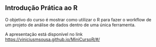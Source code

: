 ## Introdução Prática ao R

O objetivo do curso é mostrar como utilizar o R para fazer o workflow de um projeto de análise de dados dentro de uma única ferramenta.

A apresentação está disponível no link https://viniciusmsousa.github.io/MiniCursoR/#/
